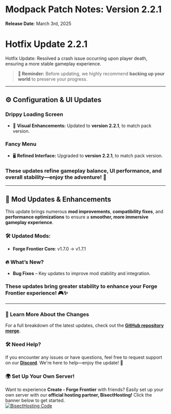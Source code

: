 # **Modpack Patch Notes: Version 2.2.1**  
**Release Date**: March 3rd, 2025  

# **Hotfix Update 2.2.1**  

Hotfix Update: Resolved a crash issue occurring upon player death, ensuring a more stable gameplay experience.

> **🚨 Reminder:** Before updating, we highly recommend **backing up your world** to preserve your progress.  
---

## ⚙️ **Configuration & UI Updates**  
### **Drippy Loading Screen**  
- 🎨 **Visual Enhancements:** Updated to **version 2.2.1**, to match pack version.  
### **Fancy Menu**  
- 🖥️ **Refined Interface:** Upgraded to **version 2.2.1**, to match pack version.  
### These updates refine **gameplay balance, UI performance, and overall stability**—enjoy the adventure! 🚀  
---

## 🔄 **Mod Updates & Enhancements**  
This update brings numerous **mod improvements**, **compatibility fixes**, and **performance optimizations** to ensure a **smoother, more immersive gameplay experience**.  
### 🛠 **Updated Mods:**  
- **Forge Frontier Core**: v1.7.0 → v1.7.1  

### 🔥 **What’s New?**  
- **Bug Fixes** – Key updates to improve mod stability and integration.  
### These updates bring **greater stability** to enhance your Forge Frontier experience! 🎮✨  
---

### 📜 **Learn More About the Changes**  
For a full breakdown of the latest updates, check out the **[GitHub repository merge](https://github.com/M0nkeyPr0grammer/Create-Forge-Frontier/compare/?)**.  

### 🛠 **Need Help?**  
If you encounter any issues or have questions, feel free to request support on our **[Discord](https://discord.gg/quenZthXgy)**. We're here to help—enjoy the update! 🚀  

### 🌍 **Set Up Your Own Server!**  
Want to experience **Create - Forge Frontier** with friends? Easily set up your own server with our **official hosting partner, BisectHosting!** Click the banner below to get started.  
[![BisectHosting Code](https://www.bisecthosting.com/images/CF/CREATE_FORGE_FRONTIER/CREATE_FORGE_FRONTIER_Promo.webp)](https://bisecthosting.com/M0nkeyPr0grammer?r=curseforge+changelog)  

